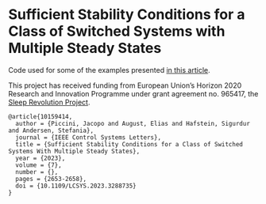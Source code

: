 # Sufficient Stability Conditions for a Class of Switched Systems with Multiple Steady States

Code used for some of the examples presented [in this article](https://ieeexplore.ieee.org/document/10159414).

This project has received funding from European Union’s Horizon 2020 Research and Innovation Programme under grant agreement no. 965417, the [Sleep Revolution Project](https://cordis.europa.eu/project/id/965417).

```
@article{10159414,
  author = {Piccini, Jacopo and August, Elias and Hafstein, Sigurdur and Andersen, Stefania},
  journal = {IEEE Control Systems Letters}, 
  title = {Sufficient Stability Conditions for a Class of Switched Systems With Multiple Steady States}, 
  year = {2023},
  volume = {7},
  number = {},
  pages = {2653-2658},
  doi = {10.1109/LCSYS.2023.3288735}
}
```
